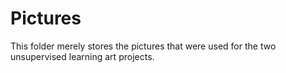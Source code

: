 # Pictures
  This folder merely stores the pictures that were used for the two unsupervised learning art projects.
